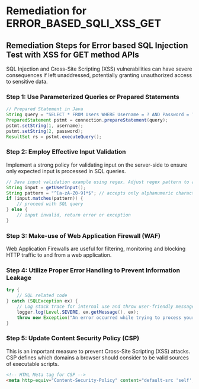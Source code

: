 # Remediation for ERROR_BASED_SQLI_XSS_GET

## Remediation Steps for Error based SQL Injection Test with XSS for GET method APIs

SQL Injection and Cross-Site Scripting (XSS) vulnerabilities can have severe consequences if left unaddressed, potentially granting unauthorized access to sensitive data. 

### Step 1: Use Parameterized Queries or Prepared Statements

```java
// Prepared Statement in Java
String query = "SELECT * FROM Users WHERE Username = ? AND Password = ?"; 
PreparedStatement pstmt = connection.prepareStatement(query);  
pstmt.setString(1, username);  
pstmt.setString(2, password); 
ResultSet rs = pstmt.executeQuery();
```

### Step 2: Employ Effective Input Validation 

Implement a strong policy for validating input on the server-side to ensure only expected input is processed in SQL queries. 

```java
// Java input validation example using regex. Adjust regex pattern to application's need
String input = getUserInput();
String pattern = "^[a-zA-Z0-9]*$"; // accepts only alphanumeric characters
if (input.matches(pattern)) {
    // proceed with SQL query
} else {
    // input invalid, return error or exception
}
```

### Step 3: Make-use of Web Application Firewall (WAF)

Web Application Firewalls are useful for filtering, monitoring and blocking HTTP traffic to and from a web application.

### Step 4: Utilize Proper Error Handling to Prevent Information Leakage

```java
try {
    // SQL related code
} catch (SQLException ex) {
    // Log stack trace for internal use and throw user-friendly message
    logger.log(Level.SEVERE, ex.getMessage(), ex);
    throw new Exception("An error occurred while trying to process your request.");
}
```

### Step 5: Update Content Security Policy (CSP)

This is an important measure to prevent Cross-Site Scripting (XSS) attacks. CSP defines which domains a browser should consider to be valid sources of executable scripts. 

```html
<!-- HTML Meta tag for CSP -->
<meta http-equiv="Content-Security-Policy" content="default-src 'self';">
```